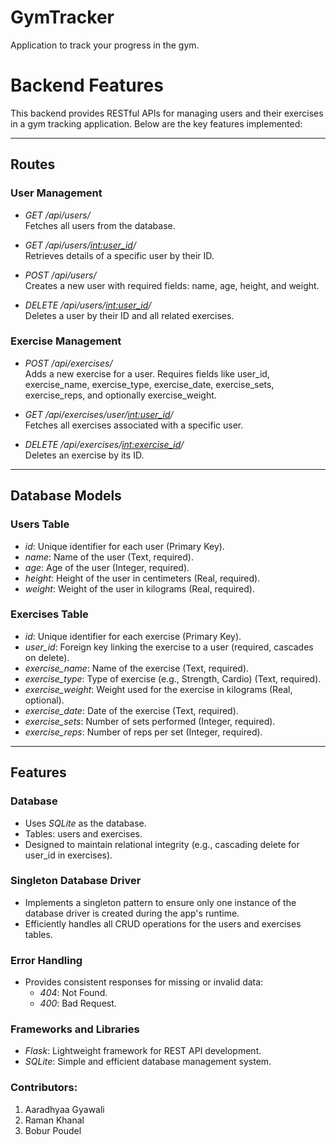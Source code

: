 # GymTracker
Application to track your progress in the gym. 

# Backend Features

This backend provides RESTful APIs for managing users and their exercises in a gym tracking application. Below are the key features implemented:

---

## Routes

### User Management
- *GET /api/users/*  
  Fetches all users from the database.

- *GET /api/users/<int:user_id>/*  
  Retrieves details of a specific user by their ID.

- *POST /api/users/*  
  Creates a new user with required fields: name, age, height, and weight.

- *DELETE /api/users/<int:user_id>/*  
  Deletes a user by their ID and all related exercises.

### Exercise Management
- *POST /api/exercises/*  
  Adds a new exercise for a user. Requires fields like user_id, exercise_name, exercise_type, exercise_date, exercise_sets, exercise_reps, and optionally exercise_weight.

- *GET /api/exercises/user/<int:user_id>/*  
  Fetches all exercises associated with a specific user.

- *DELETE /api/exercises/<int:exercise_id>/*  
  Deletes an exercise by its ID.

---

## Database Models

### Users Table
- *id*: Unique identifier for each user (Primary Key).  
- *name*: Name of the user (Text, required).  
- *age*: Age of the user (Integer, required).  
- *height*: Height of the user in centimeters (Real, required).  
- *weight*: Weight of the user in kilograms (Real, required).  

### Exercises Table
- *id*: Unique identifier for each exercise (Primary Key).  
- *user_id*: Foreign key linking the exercise to a user (required, cascades on delete).  
- *exercise_name*: Name of the exercise (Text, required).  
- *exercise_type*: Type of exercise (e.g., Strength, Cardio) (Text, required).  
- *exercise_weight*: Weight used for the exercise in kilograms (Real, optional).  
- *exercise_date*: Date of the exercise (Text, required).  
- *exercise_sets*: Number of sets performed (Integer, required).  
- *exercise_reps*: Number of reps per set (Integer, required).  

---

## Features

### Database
- Uses *SQLite* as the database.
- Tables: users and exercises.
- Designed to maintain relational integrity (e.g., cascading delete for user_id in exercises).

### Singleton Database Driver
- Implements a singleton pattern to ensure only one instance of the database driver is created during the app's runtime.
- Efficiently handles all CRUD operations for the users and exercises tables.

### Error Handling
- Provides consistent responses for missing or invalid data:
  - *404*: Not Found.
  - *400*: Bad Request.

### Frameworks and Libraries
- *Flask*: Lightweight framework for REST API development.
- *SQLite*: Simple and efficient database management system.

### Contributors:
1) Aaradhyaa Gyawali
2) Raman Khanal
3) Bobur Poudel

